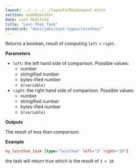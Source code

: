 ```yaml
---
layout: ../../../../layouts/MainLayout.astro
section: nodeOperator
date: Last Modified
title: "Less Than Task"
permalink: "docs/jobs/task-types/lessthan/"
---
```


Returns a boolean, result of computing `left` < `right`.

**Parameters**

- `left`: the left hand side of comparison. Possible values:
  - number
  - stringified number
  - bytes-ified number
  - `$(variable)`
- `right`: the right hand side of comparison. Possible values:
  - number
  - stringified number
  - bytes-ified number
  - `$(variable)`

**Outputs**

The result of less than comparison.

**Example**

```toml
my_lessthan_task [type="lessthan" left="3" right="10"]
```

the task will return true which is the result of `3 < 10`
